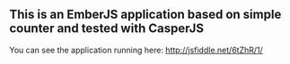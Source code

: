 ## This is an EmberJS application based on simple counter and tested with CasperJS

You can see the application running here: http://jsfiddle.net/6tZhR/1/

